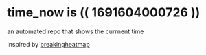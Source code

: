 # time_now is (( 1691604000726 ))

an automated repo that shows the currnent time

inspired by [breakingheatmap](https://github.com/breakingheatmap/breakingheatmap)